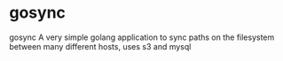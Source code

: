# gosync
gosync A very simple golang application to sync paths on the filesystem between many different hosts, uses s3 and mysql

